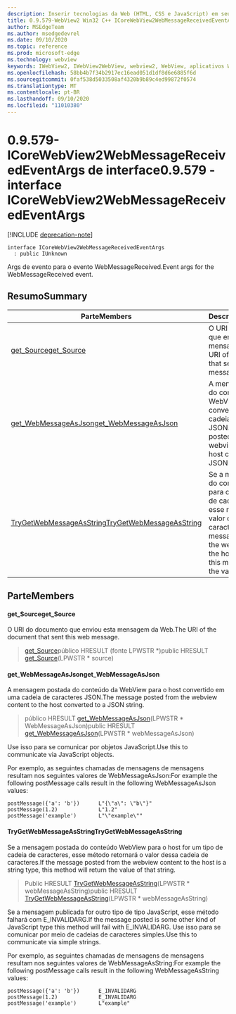 ```yaml
---
description: Inserir tecnologias da Web (HTML, CSS e JavaScript) em seus aplicativos nativos com o controle WebView2 do Microsoft Edge
title: 0.9.579-WebView2 Win32 C++ ICoreWebView2WebMessageReceivedEventArgs
author: MSEdgeTeam
ms.author: msedgedevrel
ms.date: 09/10/2020
ms.topic: reference
ms.prod: microsoft-edge
ms.technology: webview
keywords: IWebView2, IWebView2WebView, webview2, WebView, aplicativos Win32, Win32, Edge, ICoreWebView2, ICoreWebView2Controller, controle do navegador, HTML Edge, ICoreWebView2WebMessageReceivedEventArgs
ms.openlocfilehash: 58bb4b7f34b2917ec16ead051d1df8d6e6885f6d
ms.sourcegitcommit: 0faf538d5033508af4320b9b89c4ed99872f0574
ms.translationtype: MT
ms.contentlocale: pt-BR
ms.lasthandoff: 09/10/2020
ms.locfileid: "11010380"
---
```

# <span data-ttu-id="f855b-104">0.9.579-ICoreWebView2WebMessageReceivedEventArgs de interface</span><span class="sxs-lookup"><span data-stu-id="f855b-104">0.9.579 - interface ICoreWebView2WebMessageReceivedEventArgs</span></span> 

[!INCLUDE [deprecation-note](../../includes/deprecation-note.md)]

```
interface ICoreWebView2WebMessageReceivedEventArgs
  : public IUnknown
```

<span data-ttu-id="f855b-105">Args de evento para o evento WebMessageReceived.</span><span class="sxs-lookup"><span data-stu-id="f855b-105">Event args for the WebMessageReceived event.</span></span>

## <span data-ttu-id="f855b-106">Resumo</span><span class="sxs-lookup"><span data-stu-id="f855b-106">Summary</span></span>

 <span data-ttu-id="f855b-107">Parte</span><span class="sxs-lookup"><span data-stu-id="f855b-107">Members</span></span>                        | <span data-ttu-id="f855b-108">Descrições</span><span class="sxs-lookup"><span data-stu-id="f855b-108">Descriptions</span></span>
--------------------------------|---------------------------------------------
[<span data-ttu-id="f855b-109">get_Source</span><span class="sxs-lookup"><span data-stu-id="f855b-109">get_Source</span></span>](#get_source) | <span data-ttu-id="f855b-110">O URI do documento que enviou esta mensagem da Web.</span><span class="sxs-lookup"><span data-stu-id="f855b-110">The URI of the document that sent this web message.</span></span>
[<span data-ttu-id="f855b-111">get_WebMessageAsJson</span><span class="sxs-lookup"><span data-stu-id="f855b-111">get_WebMessageAsJson</span></span>](#get_webmessageasjson) | <span data-ttu-id="f855b-112">A mensagem postada do conteúdo da WebView para o host convertido em uma cadeia de caracteres JSON.</span><span class="sxs-lookup"><span data-stu-id="f855b-112">The message posted from the webview content to the host converted to a JSON string.</span></span>
[<span data-ttu-id="f855b-113">TryGetWebMessageAsString</span><span class="sxs-lookup"><span data-stu-id="f855b-113">TryGetWebMessageAsString</span></span>](#trygetwebmessageasstring) | <span data-ttu-id="f855b-114">Se a mensagem postada do conteúdo WebView para o host for um tipo de cadeia de caracteres, esse método retornará o valor dessa cadeia de caracteres.</span><span class="sxs-lookup"><span data-stu-id="f855b-114">If the message posted from the webview content to the host is a string type, this method will return the value of that string.</span></span>

## <span data-ttu-id="f855b-115">Parte</span><span class="sxs-lookup"><span data-stu-id="f855b-115">Members</span></span>

#### <span data-ttu-id="f855b-116">get_Source</span><span class="sxs-lookup"><span data-stu-id="f855b-116">get_Source</span></span> 

<span data-ttu-id="f855b-117">O URI do documento que enviou esta mensagem da Web.</span><span class="sxs-lookup"><span data-stu-id="f855b-117">The URI of the document that sent this web message.</span></span>

> <span data-ttu-id="f855b-118">[get_Source](#get_source)público HRESULT (fonte LPWSTR \*)</span><span class="sxs-lookup"><span data-stu-id="f855b-118">public HRESULT [get_Source](#get_source)(LPWSTR \* source)</span></span>

#### <span data-ttu-id="f855b-119">get_WebMessageAsJson</span><span class="sxs-lookup"><span data-stu-id="f855b-119">get_WebMessageAsJson</span></span> 

<span data-ttu-id="f855b-120">A mensagem postada do conteúdo da WebView para o host convertido em uma cadeia de caracteres JSON.</span><span class="sxs-lookup"><span data-stu-id="f855b-120">The message posted from the webview content to the host converted to a JSON string.</span></span>

> <span data-ttu-id="f855b-121">público HRESULT [get_WebMessageAsJson](#get_webmessageasjson)(LPWSTR \* WebMessageAsJson)</span><span class="sxs-lookup"><span data-stu-id="f855b-121">public HRESULT [get_WebMessageAsJson](#get_webmessageasjson)(LPWSTR \* webMessageAsJson)</span></span>

<span data-ttu-id="f855b-122">Use isso para se comunicar por objetos JavaScript.</span><span class="sxs-lookup"><span data-stu-id="f855b-122">Use this to communicate via JavaScript objects.</span></span>

<span data-ttu-id="f855b-123">Por exemplo, as seguintes chamadas de mensagens de mensagens resultam nos seguintes valores de WebMessageAsJson:</span><span class="sxs-lookup"><span data-stu-id="f855b-123">For example the following postMessage calls result in the following WebMessageAsJson values:</span></span>

```
postMessage({'a': 'b'})      L"{\"a\": \"b\"}"
postMessage(1.2)             L"1.2"
postMessage('example')       L"\"example\""
```

#### <span data-ttu-id="f855b-124">TryGetWebMessageAsString</span><span class="sxs-lookup"><span data-stu-id="f855b-124">TryGetWebMessageAsString</span></span> 

<span data-ttu-id="f855b-125">Se a mensagem postada do conteúdo WebView para o host for um tipo de cadeia de caracteres, esse método retornará o valor dessa cadeia de caracteres.</span><span class="sxs-lookup"><span data-stu-id="f855b-125">If the message posted from the webview content to the host is a string type, this method will return the value of that string.</span></span>

> <span data-ttu-id="f855b-126">Public HRESULT [TryGetWebMessageAsString](#trygetwebmessageasstring)(LPWSTR \* webMessageAsString)</span><span class="sxs-lookup"><span data-stu-id="f855b-126">public HRESULT [TryGetWebMessageAsString](#trygetwebmessageasstring)(LPWSTR \* webMessageAsString)</span></span>

<span data-ttu-id="f855b-127">Se a mensagem publicada for outro tipo de tipo JavaScript, esse método falhará com E_INVALIDARG.</span><span class="sxs-lookup"><span data-stu-id="f855b-127">If the message posted is some other kind of JavaScript type this method will fail with E_INVALIDARG.</span></span> <span data-ttu-id="f855b-128">Use isso para se comunicar por meio de cadeias de caracteres simples.</span><span class="sxs-lookup"><span data-stu-id="f855b-128">Use this to communicate via simple strings.</span></span>

<span data-ttu-id="f855b-129">Por exemplo, as seguintes chamadas de mensagens de mensagens resultam nos seguintes valores de WebMessageAsString:</span><span class="sxs-lookup"><span data-stu-id="f855b-129">For example the following postMessage calls result in the following WebMessageAsString values:</span></span>

```
postMessage({'a': 'b'})      E_INVALIDARG
postMessage(1.2)             E_INVALIDARG
postMessage('example')       L"example"
```

